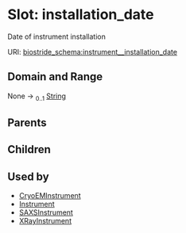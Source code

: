
# Slot: installation_date

Date of instrument installation

URI: [biostride_schema:instrument__installation_date](https://w3id.org/biostride/schema/instrument__installation_date)


## Domain and Range

None &#8594;  <sub>0..1</sub> [String](types/String.md)

## Parents


## Children


## Used by

 * [CryoEMInstrument](CryoEMInstrument.md)
 * [Instrument](Instrument.md)
 * [SAXSInstrument](SAXSInstrument.md)
 * [XRayInstrument](XRayInstrument.md)
